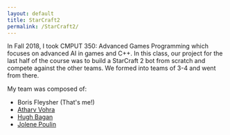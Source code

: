 ```yaml
---
layout: default
title: StarCraft2
permalink: /StarCraft2/
---
```


In Fall 2018, I took CMPUT 350: Advanced Games Programming which focuses on advanced AI in games and C++. In this class, our project for the last half of the course was to build a StarCraft 2 bot from scratch and compete against the other teams. We formed into teams of 3-4 and went from there.

My team was composed of:
* Boris Fleysher (That's me!)
* [Atharv Vohra]()
* [Hugh Bagan]()
* [Jolene Poulin](https://github.com/nienna73)
